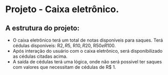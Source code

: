 # Projeto - Caixa eletrônico.

## A estrutura do projeto:
* O caixa eletrônico terá um total de notas disponíveis para saques. Terá cédulas disponíveis: R$2, R$5, R$10, R$20, R$50 e R$100.
* Após interação do usuário com o caixa eletrônico, será disponibilizado as cédulas citadas acima. 
* A saída de cédulas terá uma lógica, onde não será possivel ter saques com valores que necessitam de cédulas de R$ 1. 

